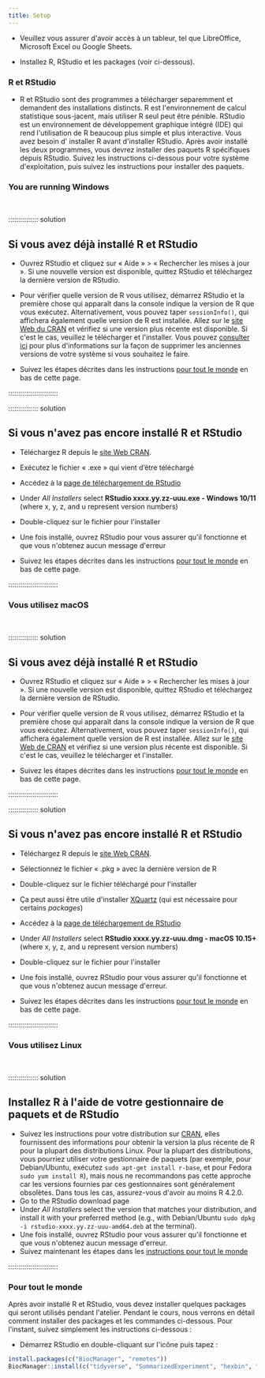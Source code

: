 ```yaml
---
title: Setup
---
```


- Veuillez vous assurer d'avoir accès à un tableur, tel que LibreOffice, Microsoft Excel ou Google Sheets.

- Installez R, RStudio et les packages (voir ci-dessous).

### R et RStudio

- R et RStudio sont des programmes a télécharger separemment et demandent des installations distincts. R est l'environnement de calcul statistique sous-jacent, mais utiliser R seul peut être pénible. RStudio est un environnement de développement graphique intégré
  (IDE) qui rend l'utilisation de R beaucoup plus simple et plus interactive. Vous avez besoin d' installer R avant d'installer RStudio. Après avoir installé les deux programmes, vous devrez installer des paquets R spécifiques depuis
  RStudio. Suivez les instructions ci-dessous pour votre système d'exploitation,
  puis suivez les instructions pour installer des paquets.

### You are running Windows

<br>

:::::::::::::::  solution

## Si vous avez déjà installé R et RStudio

- Ouvrez RStudio et cliquez sur « Aide » > « Rechercher les mises à jour ». Si une nouvelle version est
  disponible, quittez RStudio et téléchargez la dernière version de RStudio.

- Pour vérifier quelle version de R vous utilisez, démarrez RStudio et la première chose
  qui apparaît dans la console indique la version de R que vous
  exécutez. Alternativement, vous pouvez taper `sessionInfo()`, qui affichera également
  quelle version de R est installée. Allez sur
  le [site Web du CRAN](https://cran.r-project.org/bin/windows/base/) et vérifiez
  si une version plus récente est disponible. Si c'est le cas, veuillez le télécharger et l'installer. Vous pouvez [consulter ici](https://cran.r-project.org/bin/windows/base/rw-FAQ.html#How-do-I-UNinstall-R_003f) pour
  plus d'informations sur la façon de supprimer les anciennes versions de votre système si vous souhaitez le faire.

- Suivez les étapes décrites dans les instructions [pour tout le monde](#pour-tout-le-monde) en bas de cette page.

:::::::::::::::::::::::::

:::::::::::::::  solution

## Si vous n'avez pas encore installé R et RStudio

- Téléchargez R depuis le [site Web CRAN](https://cran.r-project.org/bin/windows/base/release.htm).

- Exécutez le fichier « .exe » qui vient d’être téléchargé

- Accédez à la [page de téléchargement de RStudio](https://www.rstudio.com/products/rstudio/download/#download)

- Under _All Installers_ select **RStudio xxxx.yy.zz-uuu.exe - Windows 10/11** (where x, y, z, and u represent version numbers)

- Double-cliquez sur le fichier pour l'installer

- Une fois installé, ouvrez RStudio pour vous assurer qu'il fonctionne et que vous n'obtenez aucun message d'erreur

- Suivez les étapes décrites dans les instructions [pour tout le monde](#pour-tout-le-monde) en bas de cette page.

:::::::::::::::::::::::::

### Vous utilisez macOS

<br>

:::::::::::::::  solution

## Si vous avez déjà installé R et RStudio

- Ouvrez RStudio et cliquez sur « Aide » > « Rechercher les mises à jour ». Si une nouvelle version est
  disponible, quittez RStudio et téléchargez la dernière version de RStudio.

- Pour vérifier quelle version de R vous utilisez, démarrez RStudio et la première chose qui apparaît dans la console indique la version de R que vous exécutez. Alternativement, vous pouvez taper `sessionInfo()`, qui affichera également quelle version de R est installée. Allez sur le [site Web de CRAN](https://cran.r-project.org/bin/macosx/) et vérifiez si une version plus récente est disponible. Si c'est le cas, veuillez le télécharger et l'installer.

- Suivez les étapes décrites dans les instructions [pour tout le monde](#pour-tout-le-monde) en bas de cette page.

:::::::::::::::::::::::::

:::::::::::::::  solution

## Si vous n'avez pas encore installé R et RStudio

- Téléchargez R depuis le [site Web CRAN](https://cran.r-project.org/bin/macosx/).

- Sélectionnez le fichier « .pkg » avec la dernière version de R

- Double-cliquez sur le fichier téléchargé pour l'installer

- Ça peut aussi être utile d'installer [XQuartz](https://www.xquartz.org/) (qui est nécessaire pour certains _packages_)

- Accédez à la [page de téléchargement de RStudio](https://www.rstudio.com/products/rstudio/download/#download)

- Under _All Installers_ select **RStudio xxxx.yy.zz-uuu.dmg - macOS 10.15+** (where x, y, z, and u represent version numbers)

- Double-cliquez sur le fichier pour l'installer

- Une fois installé, ouvrez RStudio pour vous assurer qu'il fonctionne et que vous n'obtenez aucun message d'erreur.

- Suivez les étapes décrites dans les instructions [pour tout le monde](#pour-tout-le-monde) en bas de cette page.

:::::::::::::::::::::::::

### Vous utilisez Linux

<br>

:::::::::::::::  solution

## Installez R à l'aide de votre gestionnaire de paquets et de RStudio

- Suivez les instructions pour votre distribution
  sur [CRAN](https://cloud.r-project.org/bin/linux), elles fournissent des informations pour obtenir la version la plus récente de R pour la plupart des  distributions Linux. Pour la plupart des distributions, vous pourriez utiliser votre gestionnaire de paquets (par exemple, pour Debian/Ubuntu, exécutez
  `sudo apt-get install r-base`, et pour Fedora `sudo yum install R`), mais nous
  ne recommandons pas cette approche car les versions fournies par ces gestionnaires sont généralement obsolètes. Dans tous les cas, assurez-vous d'avoir au moins R 4.2.0.
- Go to the RStudio download
  page
- Under _All Installers_ select the version that matches your distribution, and
  install it with your preferred method (e.g., with Debian/Ubuntu `sudo dpkg -i rstudio-xxxx.yy.zz-uuu-amd64.deb` at the terminal).
- Une fois installé, ouvrez RStudio pour vous assurer qu'il fonctionne et que vous n'obtenez aucun message d'erreur.
- Suivez maintenant les étapes dans les [instructions pour tout le monde](#for-everyone)

:::::::::::::::::::::::::

### Pour tout le monde

Après avoir installé R et RStudio, vous devez installer quelques packages
qui seront utilisés pendant l'atelier. Pendant le cours, nous verrons en détail comment installer des packages et les commandes ci-dessous. Pour l'instant, suivez simplement les instructions ci-dessous :

- Démarrez RStudio en double-cliquant sur l'icône puis tapez :

```r
install.packages(c("BiocManager", "remotes"))
BiocManager::install(c("tidyverse", "SummarizedExperiment", "hexbin", "patchwork", "gridExtra", "lubridate"))
```
